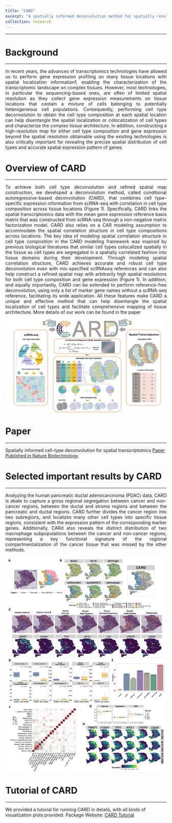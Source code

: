```yaml
---
title: "CARD"
excerpt: "A spatially informed deconvolution method for spatially resolved transcriptomics.<br/><img src='/images/CARD_NBT_2022_logo.jpg' width='200'>"
collection: research
---
```

------
# Background
------
<p style="text-align: justify">
In recent years, the advances of transcriptomics technologies have allowed us to perform gene expression profiling on many tissue locations with spatial localization information1, enabling the characterization of the transcriptomic landscape on complex tissues. However, most technologies, in particular the sequencing-based ones, are often of limited spatial resolution as they collect gene expression measurements on tissue locations that contain a mixture of cells belonging to potentially heterogeneous cell populations. Consequently, performing cell type deconvolution to obtain the cell type composition at each spatial location can help disentangle the spatial localization or colocalization of cell types and characterize the complex tissue architecture. In addition, constructing a high-resolution map for either cell type composition and gene expression beyond the spatial resolution obtainable using the existing technologies is also critically important for revealing the precise spatial distribution of cell types and accurate spatial expression pattern of genes. 
</p>


# Overview of CARD
------
<p style="text-align: justify">
To achieve both cell type deconvolution and refined spatial map construction, we developed a deconvolution method, called conditional autoregressive-based deconvolution (CARD), that combines cell type–specific expression information from scRNA-seq with correlation in cell type composition across tissue locations (Figure 1). Specifically, CARD links the spatial transcriptomics data with the mean gene expression reference basis matrix that was constructed from scRNA-seq through a non-negative matrix factorization model. CARD also relies on a CAR modeling assumption to accommodate the spatial correlation structure in cell type compositions across locations. The key idea of modeling spatial correlation structure in cell type composition in the CARD modeling framework was inspired by previous biological literatures that similar cell types colocalized spatially in the tissue as cell types are segregated in a spatially correlated fashion into tissue domains during their development. Through modeling spatial correlation structure, CARD achieves accurate and robust cell type deconvolution even with mis-specified scRNAseq references and can also help construct a refined spatial map with arbitrarily high spatial resolutions for both cell type composition and gene expression  (Figure 1). In addition, and equally importantly, CARD can be extended to perform reference-free deconvolution, using only a list of marker gene names without a scRNA-seq reference, facilitating its wide application. All these features make CARD a unique and effective method that can help disentangle the spatial localization of cell types and facilitate comprehensive mapping of tissue architecture. More details of our work can be found in the paper 
</p>
<div style="text-align: center;">
  <img src="/images/CARD_NBT_2022.jpg" alt="drawing" width="500"/>
</div>


# Paper
------
Spatially informed cell-type deconvolution for spatial transcriptomics
[Paper Published in Nature Biotechnology](https://www.nature.com/articles/s41587-022-01273-7)

# Selected important results by CARD
------
<p style="text-align: justify">
Analyzing the human pancreatic ductal adenocarcinoma (PDAC) data, CARD is abale to capture a gross regional segregation between cancer and non-cancer regions, between the ductal and stroma regions and between the pancreatic and ductal regions. CARD further divides the cancer region into two subregions, and localizes many other cell types into specific tissue regions, consistent with the expression pattern of the corresponding marker genes. Additionally, CARd also reveals the distinct distribution of two macrophage subpopulations between the cancer and non-cancer regions, representing a key functional signature of the regional compartmentalization of the cancer tissue that was missed by the other methods.
</p>
<div style="text-align: center;">
  <img src="/images/CARD_NBT_2022_Figure4.jpg" alt="drawing" width="500"/>
</div>


# Tutorial of CARD
------
We provided a tutorial for running CARD in details, with all kinds of visualization plots provided. 
Package Website: [CARD Tutorial](https://yingma0107.github.io/CARD/)




